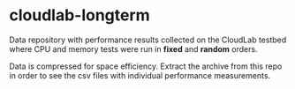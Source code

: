 # cloudlab-longterm
Data repository with performance results collected on the CloudLab testbed where CPU and memory tests were run in **fixed** and **random** orders.

Data is compressed for space efficiency. Extract the archive from this repo in order to see the csv files with individual performance measurements.
